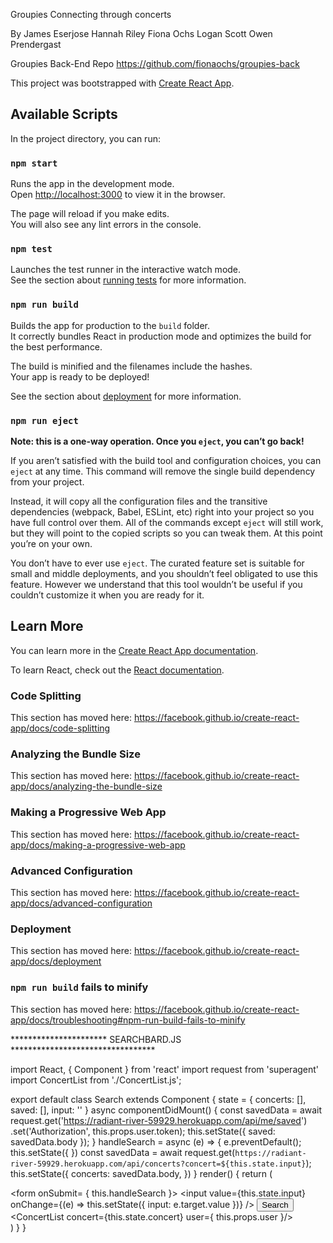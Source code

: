 Groupies
    Connecting through concerts

By James Eserjose
   Hannah Riley
   Fiona Ochs
   Logan Scott
   Owen Prendergast
   


Groupies Back-End Repo
https://github.com/fionaochs/groupies-back







This project was bootstrapped with [Create React App](https://github.com/facebook/create-react-app).

## Available Scripts

In the project directory, you can run:

### `npm start`

Runs the app in the development mode.<br />
Open [http://localhost:3000](http://localhost:3000) to view it in the browser.

The page will reload if you make edits.<br />
You will also see any lint errors in the console.

### `npm test`

Launches the test runner in the interactive watch mode.<br />
See the section about [running tests](https://facebook.github.io/create-react-app/docs/running-tests) for more information.

### `npm run build`

Builds the app for production to the `build` folder.<br />
It correctly bundles React in production mode and optimizes the build for the best performance.

The build is minified and the filenames include the hashes.<br />
Your app is ready to be deployed!

See the section about [deployment](https://facebook.github.io/create-react-app/docs/deployment) for more information.

### `npm run eject`

**Note: this is a one-way operation. Once you `eject`, you can’t go back!**

If you aren’t satisfied with the build tool and configuration choices, you can `eject` at any time. This command will remove the single build dependency from your project.

Instead, it will copy all the configuration files and the transitive dependencies (webpack, Babel, ESLint, etc) right into your project so you have full control over them. All of the commands except `eject` will still work, but they will point to the copied scripts so you can tweak them. At this point you’re on your own.

You don’t have to ever use `eject`. The curated feature set is suitable for small and middle deployments, and you shouldn’t feel obligated to use this feature. However we understand that this tool wouldn’t be useful if you couldn’t customize it when you are ready for it.

## Learn More

You can learn more in the [Create React App documentation](https://facebook.github.io/create-react-app/docs/getting-started).

To learn React, check out the [React documentation](https://reactjs.org/).

### Code Splitting

This section has moved here: https://facebook.github.io/create-react-app/docs/code-splitting

### Analyzing the Bundle Size

This section has moved here: https://facebook.github.io/create-react-app/docs/analyzing-the-bundle-size

### Making a Progressive Web App

This section has moved here: https://facebook.github.io/create-react-app/docs/making-a-progressive-web-app

### Advanced Configuration

This section has moved here: https://facebook.github.io/create-react-app/docs/advanced-configuration

### Deployment

This section has moved here: https://facebook.github.io/create-react-app/docs/deployment

### `npm run build` fails to minify

This section has moved here: https://facebook.github.io/create-react-app/docs/troubleshooting#npm-run-build-fails-to-minify



********************** SEARCHBARD.JS *********************************


import React, { Component } from 'react'
import request from 'superagent'
import ConcertList from './ConcertList.js';

export default class Search extends Component {
    state = {
        concerts: [],
        saved: [],
        input: ''
    }
    async componentDidMount() {
        const savedData = await request.get('https://radiant-river-59929.herokuapp.com/api/me/saved')
            .set('Authorization', this.props.user.token);
        this.setState({ saved: savedData.body });
    }
    handleSearch = async (e) => {
        e.preventDefault();
        this.setState({
        })
        const savedData = await request.get(`https://radiant-river-59929.herokuapp.com/api/concerts?concert=${this.state.input}`);
        this.setState({ 
            concerts: savedData.body,
        })
    }
    render() {
        return (
            <div id="search">
                <form onSubmit= { this.handleSearch }>
                <input value={this.state.input} onChange={(e) => this.setState({ input: e.target.value })} />
                <button onClick={this.handleSearch}>Search</button>
                <ConcertList concert={this.state.concert} user={ this.props.user }/>
                </form>
            </div>
        )
    }
}

